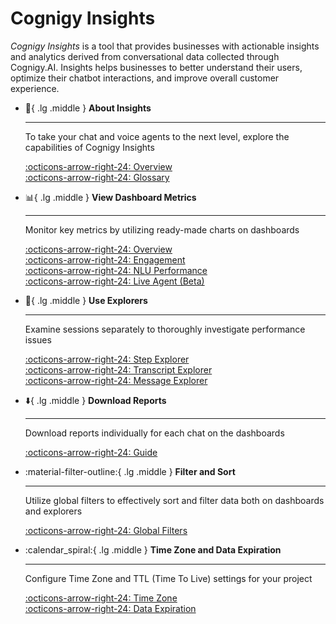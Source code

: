 # Cognigy Insights

_Cognigy Insights_ is a tool that provides businesses with actionable insights and analytics derived from conversational data collected through Cognigy.AI. 
Insights helps businesses to better understand their users, optimize their chatbot interactions, and improve overall customer experience.

<div class="grid cards" markdown>

-   :wave:{ .lg .middle } __About Insights__

    ---

    To take your chat and voice agents to the next level, explore the capabilities of Cognigy Insights

    [:octicons-arrow-right-24: Overview](overview.md)<br>
    [:octicons-arrow-right-24: Glossary]()

-   :bar_chart:{ .lg .middle } __View Dashboard Metrics__

    ---

    Monitor key metrics by utilizing ready-made charts on dashboards

    [:octicons-arrow-right-24: Overview](dashboards/overview.md)<br>
    [:octicons-arrow-right-24: Engagement](../ai/build/node-reference/xApp/overview.md)<br>
    [:octicons-arrow-right-24: NLU Performance](https://github.com/Cognigy/xApps/tree/main/xapps)<br>
    [:octicons-arrow-right-24: Live Agent (Beta)](https://github.com/Cognigy/xApps/tree/main/xapps)<br>

-   :telescope:{ .lg .middle } __Use Explorers__

    ---

    Examine sessions separately to thoroughly investigate performance issues

    [:octicons-arrow-right-24: Step Explorer](explorers/step.md)<br>
    [:octicons-arrow-right-24: Transcript Explorer](explorers/transcript.md)<br>
    [:octicons-arrow-right-24: Message Explorer](explorers/message.md)

-   :arrow_down:{ .lg .middle } __Download Reports__

    ---

    Download reports individually for each chat on the dashboards

    [:octicons-arrow-right-24: Guide](download-reports.md)

-   :material-filter-outline:{ .lg .middle } __Filter and Sort__

    ---

    Utilize global filters to effectively sort and filter data both on dashboards and explorers

    [:octicons-arrow-right-24: Global Filters](global-filters.md)

-   :calendar_spiral:{ .lg .middle } __Time Zone and Data Expiration__

    ---

    Configure Time Zone and TTL (Time To Live) settings for your project

    [:octicons-arrow-right-24: Time Zone](time-zone.md)<br>
    [:octicons-arrow-right-24: Data Expiration](ttl.md)

</div>